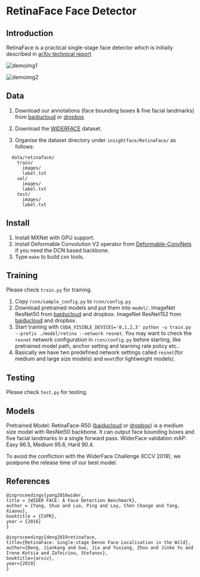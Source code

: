 # RetinaFace Face Detector

## Introduction

RetinaFace is a practical single-stage face detector which is initially described in [arXiv technical report](https://arxiv.org/abs/1905.00641)

![demoimg1](https://github.com/deepinsight/insightface/blob/master/resources/11513D05.jpg)

![demoimg2](https://github.com/deepinsight/insightface/blob/master/resources/widerfacevaltest.png)

## Data

1. Download our annotations (face bounding boxes & five facial landmarks) from [baiducloud](https://pan.baidu.com/s/1Laby0EctfuJGgGMgRRgykA) or [dropbox](https://www.dropbox.com/s/7j70r3eeepe4r2g/retinaface_gt_v1.1.zip?dl=0)

2. Download the [WIDERFACE](http://shuoyang1213.me/WIDERFACE/WiderFace_Results.html) dataset.

3. Organise the dataset directory under ``insightface/RetinaFace/`` as follows:

```Shell
  data/retinaface/
    train/
      images/
      label.txt
    val/
      images/
      label.txt
    test/
      images/
      label.txt
```

## Install

1. Install MXNet with GPU support.
2. Install Deformable Convolution V2 operator from [Deformable-ConvNets](https://github.com/msracver/Deformable-ConvNets) if you need the DCN based backbone.
3. Type ``make`` to build cxx tools.

## Training

Please check ``train.py`` for training.
1. Copy ``rcnn/sample_config.py`` to ``rcnn/config.py``
2. Download pretrained models and put them into ``model/``. ImageNet ResNet50 from [baiducloud](https://pan.baidu.com/s/1WAkU9ZA_j-OmzO-sdk9whA) and dropbox. ImageNet ResNet152 from [baiducloud](https://pan.baidu.com/s/1nzQ6CzmdKFzg8bM8ChZFQg) and dropbox.
3. Start training with ``CUDA_VISIBLE_DEVICES='0,1,2,3' python -u train.py --prefix ./model/retina --network resnet``.  You may want to check the ``resnet`` network configuration in ``rcnn/config.py`` before starting, like pretrained model path, anchor setting and learning rate policy etc..
4. Basically we have two predefined network settings called ``resnet``(for medium and large size models) and ``mnet``(for lightweight models).

## Testing

Please check ``test.py`` for testing.

## Models

Pretrained Model: RetinaFace-R50 ([baiducloud](https://pan.baidu.com/s/1C6nKq122gJxRhb37vK0_LQ) or [dropbox](https://www.dropbox.com/s/53ftnlarhyrpkg2/retinaface-R50.zip?dl=0)) is a medium size model with ResNet50 backbone.
It can output face bounding boxes and five facial landmarks in a single forward pass.
WiderFace validation mAP: Easy 96.5, Medium 95.6, Hard 90.4. 

To avoid the confliction with the WiderFace Challenge (ICCV 2019), we postpone the release time of our best model.

## References

```
@inproceedings{yang2016wider,
title = {WIDER FACE: A Face Detection Benchmark},
author = {Yang, Shuo and Luo, Ping and Loy, Chen Change and Tang, Xiaoou},
booktitle = {CVPR},
year = {2016}
}
  
@inproceedings{deng2019retinaface,
title={RetinaFace: Single-stage Dense Face Localisation in the Wild},
author={Deng, Jiankang and Guo, Jia and Yuxiang, Zhou and Jinke Yu and Irene Kotsia and Zafeiriou, Stefanos},
booktitle={arxiv},
year={2019}
}
```



